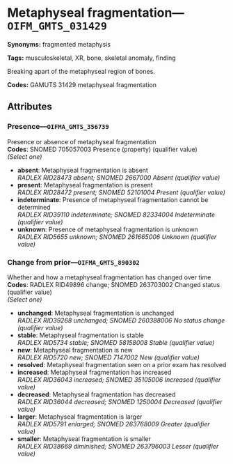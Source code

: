 # Metaphyseal fragmentation—`OIFM_GMTS_031429`

**Synonyms:** fragmented metaphysis

**Tags:** musculoskeletal, XR, bone, skeletal anomaly, finding

Breaking apart of the metaphyseal region of bones.

**Codes:** GAMUTS 31429 metaphyseal fragmentation

## Attributes

### Presence—`OIFMA_GMTS_356739`

Presence or absence of metaphyseal fragmentation  
**Codes**: SNOMED 705057003 Presence (property) (qualifier value)  
*(Select one)*

- **absent**: Metaphyseal fragmentation is absent  
_RADLEX RID28473 absent; SNOMED 2667000 Absent (qualifier value)_
- **present**: Metaphyseal fragmentation is present  
_RADLEX RID28472 present; SNOMED 52101004 Present (qualifier value)_
- **indeterminate**: Presence of metaphyseal fragmentation cannot be determined  
_RADLEX RID39110 indeterminate; SNOMED 82334004 Indeterminate (qualifier value)_
- **unknown**: Presence of metaphyseal fragmentation is unknown  
_RADLEX RID5655 unknown; SNOMED 261665006 Unknown (qualifier value)_

### Change from prior—`OIFMA_GMTS_890302`

Whether and how a metaphyseal fragmentation has changed over time  
**Codes**: RADLEX RID49896 change; SNOMED 263703002 Changed status (qualifier value)  
*(Select one)*

- **unchanged**: Metaphyseal fragmentation is unchanged  
_RADLEX RID39268 unchanged; SNOMED 260388006 No status change (qualifier value)_
- **stable**: Metaphyseal fragmentation is stable  
_RADLEX RID5734 stable; SNOMED 58158008 Stable (qualifier value)_
- **new**: Metaphyseal fragmentation is new  
_RADLEX RID5720 new; SNOMED 7147002 New (qualifier value)_
- **resolved**: Metaphyseal fragmentation seen on a prior exam has resolved  
- **increased**: Metaphyseal fragmentation has increased  
_RADLEX RID36043 increased; SNOMED 35105006 Increased (qualifier value)_
- **decreased**: Metaphyseal fragmentation has decreased  
_RADLEX RID36044 decreased; SNOMED 1250004 Decreased (qualifier value)_
- **larger**: Metaphyseal fragmentation is larger  
_RADLEX RID5791 enlarged; SNOMED 263768009 Greater (qualifier value)_
- **smaller**: Metaphyseal fragmentation is smaller  
_RADLEX RID38669 diminished; SNOMED 263796003 Lesser (qualifier value)_